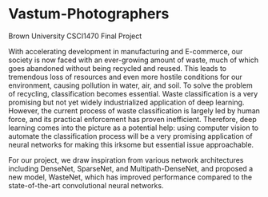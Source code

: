 # Vastum-Photographers
Brown University CSCI1470 Final Project

With accelerating development in manufacturing and E-commerce, our society is now faced with an ever-growing amount of waste, much of which goes abandoned without being recycled and reused. This leads to tremendous loss of resources and even more hostile conditions for our environment, causing pollution in water, air, and soil. To solve the problem of recycling, classification becomes essential. Waste classification is a very promising but not yet widely industrialized application of deep learning. However, the current process of waste classification is largely led by human force, and its practical enforcement has proven inefficient. Therefore, deep learning comes into the picture as a potential help: using computer vision to automate the classification process will be a very promising application of neural networks for making this irksome but essential issue approachable.

For our project, we draw inspiration from various network architectures including DenseNet, SparseNet, and Multipath-DenseNet, and proposed a new model, WasteNet, which has improved performance compared to the state-of-the-art convolutional neural networks.
